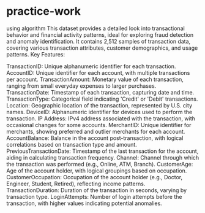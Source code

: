 # practice-work
using algorithm
This dataset provides a detailed look into transactional behavior and financial activity patterns, ideal for exploring fraud detection and anomaly identification. It contains 2,512 samples of transaction data, covering various transaction attributes, customer demographics, and usage patterns. 
Key Features:

TransactionID: Unique alphanumeric identifier for each transaction.
AccountID: Unique identifier for each account, with multiple transactions per account.
TransactionAmount: Monetary value of each transaction, ranging from small everyday expenses to larger purchases.
TransactionDate: Timestamp of each transaction, capturing date and time.
TransactionType: Categorical field indicating 'Credit' or 'Debit' transactions.
Location: Geographic location of the transaction, represented by U.S. city names.
DeviceID: Alphanumeric identifier for devices used to perform the transaction.
IP Address: IPv4 address associated with the transaction, with occasional changes for some accounts.
MerchantID: Unique identifier for merchants, showing preferred and outlier merchants for each account.
AccountBalance: Balance in the account post-transaction, with logical correlations based on transaction type and amount.
PreviousTransactionDate: Timestamp of the last transaction for the account, aiding in calculating transaction frequency.
Channel: Channel through which the transaction was performed (e.g., Online, ATM, Branch).
CustomerAge: Age of the account holder, with logical groupings based on occupation.
CustomerOccupation: Occupation of the account holder (e.g., Doctor, Engineer, Student, Retired), reflecting income patterns.
TransactionDuration: Duration of the transaction in seconds, varying by transaction type.
LoginAttempts: Number of login attempts before the transaction, with higher values indicating potential anomalies.
